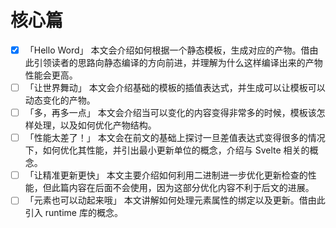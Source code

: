 # 核心篇

- [x] <md-link href="./01-hello-world" section>「Hello Word」</md-link> 本文会介绍如何根据一个静态模板，生成对应的产物。借由此引领读者的思路向静态编译的方向前进，并理解为什么这样编译出来的产物性能会更高。
- [ ] <md-link href="./02-world-dancing" section>「让世界舞动」</md-link> 本文会介绍基础的模板的插值表达式，并生成可以让模板可以动态变化的产物。
- [ ] <md-link href="./03">「多，再多一点」</md-link> 本文会介绍当可以变化的内容变得非常多的时候，模板该怎样处理，以及如何优化产物结构。
- [ ] <md-link href="./04">「性能太差了！」</md-link> 本文会在前文的基础上探讨一旦差值表达式变得很多的情况下，如何优化其性能，并引出最小更新单位的概念，介绍与 Svelte 相关的概念。
- [ ] <md-link href="./05">「让精准更新更快」</md-link> 本文主要介绍如何利用二进制进一步优化更新检查的性能，但此篇内容在后面不会使用，因为这部分优化内容不利于后文的进展。
- [ ] <md-link href="./06">「元素也可以动起来哦」</md-link> 本文讲解如何处理元素属性的绑定以及更新。借由此引入 runtime 库的概念。
